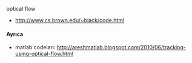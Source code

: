 optical flow

- http://www.cs.brown.edu/~black/code.html

#### Ayrıca

- matlab codeları: http://areshmatlab.blogspot.com/2010/06/tracking-using-optical-flow.html
